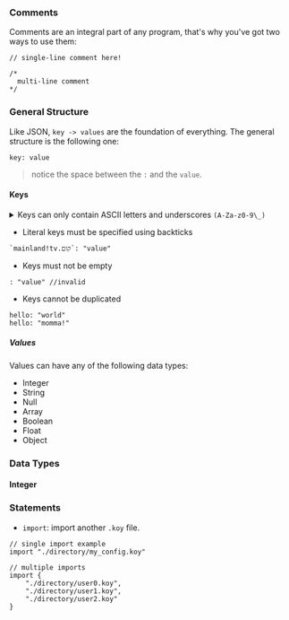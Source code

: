 ### Comments

Comments are an integral part of any program, that's why you've got two ways to use them:

```
// single-line comment here!

/*
  multi-line comment
*/
```

### General Structure

Like JSON, `key -> values` are the foundation of everything. The general structure is the following one:

```
key: value
```

> notice the space between the `:` and the `value`.

#### Keys

<details>
    <summary>Keys can only contain ASCII letters and underscores <code>(A-Za-z0-9\_)</code></summary>

```
key: "value"
key_1: "value"
2001: "value"

// invalid keys
my-key: "value"
இந்தியா: "value"
```

</details>

-   Literal keys must be specified using backticks

```
`mainland!tv.קום`: "value"
```

-   Keys must not be empty

```
: "value" //invalid
```

-   Keys cannot be duplicated

```
hello: "world"
hello: "momma!"
```

##### Values

Values can have any of the following data types:

-   Integer
-   String
-   Null
-   Array
-   Boolean
-   Float
-   Object

### Data Types

#### Integer

### Statements

-   `import`: import another `.koy` file.

```
// single import example
import "./directory/my_config.koy"

// multiple imports
import {
	"./directory/user0.koy",
	"./directory/user1.koy",
	"./directory/user2.koy"
}
```

&nbsp;
